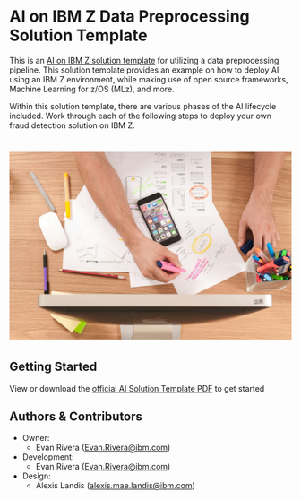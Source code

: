 # AI on IBM Z Data Preprocessing Solution Template
This is an [AI on IBM Z solution template](https://ambitus.github.io/aionz-solution-templates/) for utilizing a data preprocessing pipeline. This solution template provides an example on how to deploy AI using an IBM Z environment, while making use of open source frameworks, Machine Learning for z/OS (MLz), and more.

Within this solution template, there are various phases of the AI lifecycle included. Work through each of the following steps to deploy your own fraud detection solution on IBM Z.
# ![alt text](./imgs/firmbee-com-gcsNOsPEXfs-unsplash.jpg)

## Getting Started
View or download the [official AI Solution Template PDF](https://github.com/ambitus/aionz-st-data-preprocessing-mlz/blob/main/ai_solution_template_data_preprocessing_mlz.pdf) to get started

## Authors & Contributors
- Owner:
    - Evan Rivera (Evan.Rivera@ibm.com)
- Development:
    - Evan Rivera (Evan.Rivera@ibm.com)
- Design:
    - Alexis Landis (alexis.mae.landis@ibm.com)